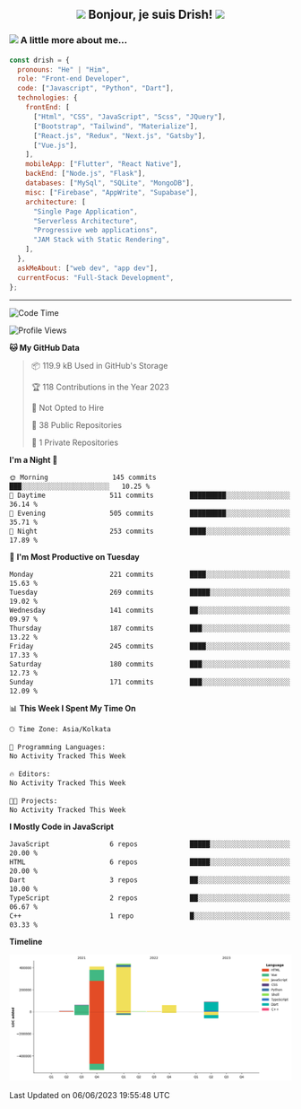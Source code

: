 <h2 align="center">
<img src="https://emojis.slackmojis.com/emojis/images/1665051119/61583/vibe-rabbit.gif?1665051119" width="30"/> Bonjour, je suis Drish! <img src="https://emojis.slackmojis.com/emojis/images/1643515023/10521/meow_code.gif" width="30"> 
</h2>

### <img src="https://emojis.slackmojis.com/emojis/images/1643515118/11386/among_us_orange_dance.gif" width="18"> A little more about me...

```js
const drish = {
  pronouns: "He" | "Him",
  role: "Front-end Developer",
  code: ["Javascript", "Python", "Dart"],
  technologies: {
    frontEnd: [
      ["Html", "CSS", "JavaScript", "Scss", "JQuery"],
      ["Bootstrap", "Tailwind", "Materialize"],
      ["React.js", "Redux", "Next.js", "Gatsby"],
      ["Vue.js"],
    ],
    mobileApp: ["Flutter", "React Native"],
    backEnd: ["Node.js", "Flask"],
    databases: ["MySql", "SQLite", "MongoDB"],
    misc: ["Firebase", "AppWrite", "Supabase"],
    architecture: [
      "Single Page Application",
      "Serverless Architecture",
      "Progressive web applications",
      "JAM Stack with Static Rendering",
    ],
  },
  askMeAbout: ["web dev", "app dev"],
  currentFocus: "Full-Stack Development",
};
```

---

<!--START_SECTION:waka-->
![Code Time](http://img.shields.io/badge/Code%20Time-37%20mins-blue)

![Profile Views](http://img.shields.io/badge/Profile%20Views-40-blue)

**🐱 My GitHub Data** 

> 📦 119.9 kB Used in GitHub's Storage 
 > 
> 🏆 118 Contributions in the Year 2023
 > 
> 🚫 Not Opted to Hire
 > 
> 📜 38 Public Repositories 
 > 
> 🔑 1 Private Repositories 
 > 
**I'm a Night 🦉** 

```text
🌞 Morning                145 commits         ███░░░░░░░░░░░░░░░░░░░░░░   10.25 % 
🌆 Daytime                511 commits         █████████░░░░░░░░░░░░░░░░   36.14 % 
🌃 Evening                505 commits         █████████░░░░░░░░░░░░░░░░   35.71 % 
🌙 Night                  253 commits         ████░░░░░░░░░░░░░░░░░░░░░   17.89 % 
```
📅 **I'm Most Productive on Tuesday** 

```text
Monday                   221 commits         ████░░░░░░░░░░░░░░░░░░░░░   15.63 % 
Tuesday                  269 commits         █████░░░░░░░░░░░░░░░░░░░░   19.02 % 
Wednesday                141 commits         ██░░░░░░░░░░░░░░░░░░░░░░░   09.97 % 
Thursday                 187 commits         ███░░░░░░░░░░░░░░░░░░░░░░   13.22 % 
Friday                   245 commits         ████░░░░░░░░░░░░░░░░░░░░░   17.33 % 
Saturday                 180 commits         ███░░░░░░░░░░░░░░░░░░░░░░   12.73 % 
Sunday                   171 commits         ███░░░░░░░░░░░░░░░░░░░░░░   12.09 % 
```


📊 **This Week I Spent My Time On** 

```text
🕑︎ Time Zone: Asia/Kolkata

💬 Programming Languages: 
No Activity Tracked This Week

🔥 Editors: 
No Activity Tracked This Week

🐱‍💻 Projects: 
No Activity Tracked This Week
```

**I Mostly Code in JavaScript** 

```text
JavaScript               6 repos             █████░░░░░░░░░░░░░░░░░░░░   20.00 % 
HTML                     6 repos             █████░░░░░░░░░░░░░░░░░░░░   20.00 % 
Dart                     3 repos             ██░░░░░░░░░░░░░░░░░░░░░░░   10.00 % 
TypeScript               2 repos             ██░░░░░░░░░░░░░░░░░░░░░░░   06.67 % 
C++                      1 repo              █░░░░░░░░░░░░░░░░░░░░░░░░   03.33 % 
```



**Timeline**

![Lines of Code chart](https://raw.githubusercontent.com/Drish-xD/Drish-xD/main/assets/bar_graph.png)


 Last Updated on 06/06/2023 19:55:48 UTC
<!--END_SECTION:waka-->
